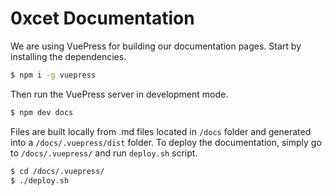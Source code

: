 # 0xcet Documentation

We are using VuePress for building our documentation pages. Start by installing the dependencies.

```bash
$ npm i -g vuepress
```

Then run the VuePress server in development mode.

```bash
$ npm dev docs
```

Files are built locally from .md files located in `/docs` folder and generated into a `/docs/.vuepress/dist` folder. To deploy the documentation, simply go to `/docs/.vuepress/` and run `deploy.sh` script.

```bash
$ cd /docs/.vuepress/
$ ./deploy.sh
```
